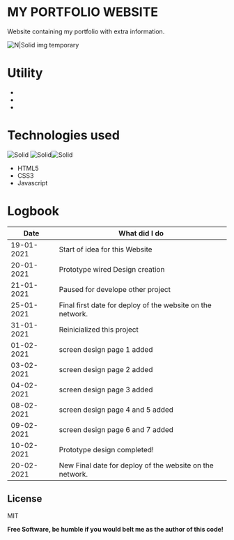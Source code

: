 # MY PORTFOLIO WEBSITE
Website containing my portfolio with extra information.

![N|Solid](http://aciappontalina.com.br/wp-content/uploads/2019/12/pontalina-pagina-contrucao.png)
img temporary



# Utility

  - 
  - 
  - 

# Technologies used
![Solid](https://i.imgur.com/FnosOQM.png?1) ![Solid](https://i.imgur.com/ipiusuJ.png?1)![Solid](https://i.imgur.com/90aknIy.png?1)
- HTML5 
- CSS3
- Javascript


# Logbook
| Date | What did I do |
| ------ | ------ |
| 19-01-2021 | Start of idea for this Website |
| 20-01-2021 | Prototype wired Design creation |
| 21-01-2021 | Paused for develope other project |
| 25-01-2021 | Final first date for deploy of the website on the network. |
| 31-01-2021 | Reinicialized this project |
| 01-02-2021 | screen design page 1 added |
| 03-02-2021 | screen design page 2 added |
| 04-02-2021 | screen design page 3 added |
| 08-02-2021 | screen design page 4 and 5 added  |
| 09-02-2021 | screen design page 6 and 7 added |
| 10-02-2021 | Prototype design completed! |
| 20-02-2021 | New Final date for deploy of the website on the network. |

License
----

MIT

**Free Software, be humble if you would belt me as the author of this code!**

